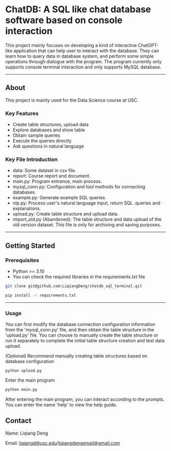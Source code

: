 # ChatDB: A SQL like chat database software based on console interaction

This project mainly focuses on developing a kind of interactive ChatGPT-like application that can help user to interact with the database. They can learn how to query data in database system, and perform some simple operations through dialogue with the program. The program currently only supports console terminal interaction and only supports MySQL database.

---

## About

This project is mainly used for the Data Science course at USC.

### Key Features
- Create table structures, upload data
- Explore databases and show table
- Obtain sample queries
- Execute the queries directly
- Ask questions in natural language

### Key File Introduction

- data: Some dataset in csv file.
- report: Course report and document.
- main.py: Program entrance, main process.
- mysql_conn.py: Configuration and tool methods for connecting databases.
- example.py: Generate example SQL queries.
- nlp.py: Process user's natural language input, return SQL .queries and explanations.
- upload.py: Create table structure and upload data.
- import_old.py (Abandoned): The table structure and data upload of the old version dataset. This file is only for archiving and saving purposes. 

---

## Getting Started

### Prerequisites

- Python >= 3.10
- You can check the required libraries in the requirements.txt file

```bash
git clone git@github.com:LiqiangDeng/chatdb_sql_terminal.git

pip install -r requirements.txt
```
---

### Usage

You can first modify the database connection configuration information from the 'mysql_conn.py' file, and then obtain the table structure in the 'upload.py' file. You can choose to manually create the table structure or run it separately to complete the initial table structure creation and test data upload.

(Optional) Recommend manually creating table structures based on database configuration
```base
python upload.py
```

Enter the main program
```bash
python main.py
```

After entering the main program, you can interact according to the prompts. You can enter the name 'help' to view the help guide.

## Contact
Name: Liqiang Deng

Email: liqiangd@usc.edu/liqiangdengemail@gmail.com
